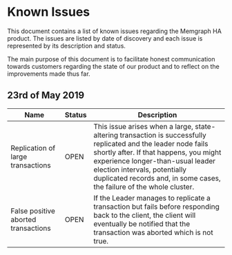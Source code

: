 # Known Issues

This document contains a list of known issues regarding the Memgraph HA product.
The issues are listed by date of discovery and each issue is represented by its
description and status.

The main purpose of this document is to facilitate honest communication towards
customers regarding the state of our product and to reflect on the improvements
made thus far.

## 23rd of May 2019

Name                                | Status     | Description
------------------------------------|------------|------------
Replication of large transactions   | OPEN       | This issue arises when a large, state-altering transaction is successfully replicated and the leader node fails shortly after. If that happens, you might experience longer-than-usual leader election intervals, potentially duplicated records and, in some cases, the failure of the whole cluster.
False positive aborted transactions | OPEN       | If the Leader manages to replicate a transaction but fails before responding back to the client, the client will eventually be notified that the transaction was aborted which is not true.
